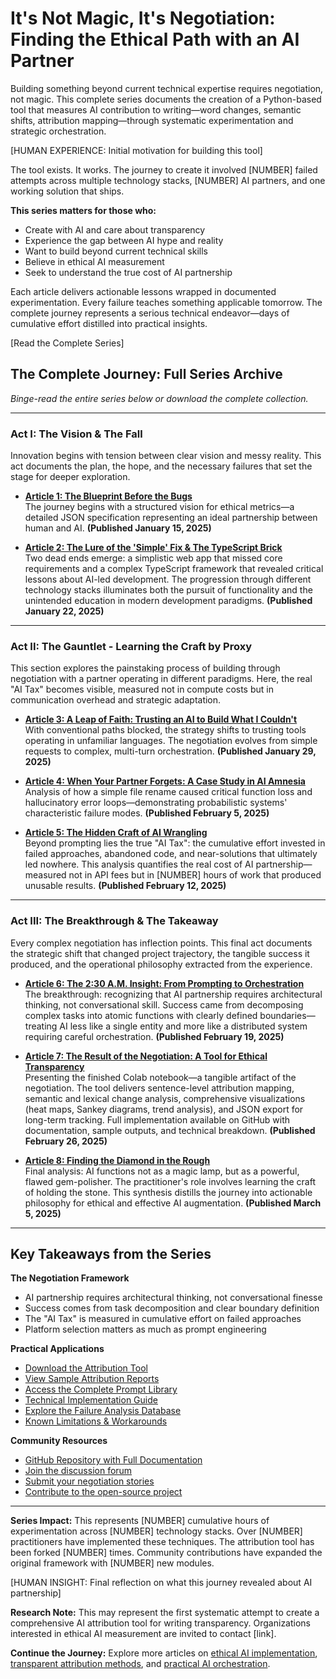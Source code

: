 # It's Not Magic, It's Negotiation: Finding the Ethical Path with an AI Partner

Building something beyond current technical expertise requires negotiation, not magic. This complete series documents the creation of a Python-based tool that measures AI contribution to writing—word changes, semantic shifts, attribution mapping—through systematic experimentation and strategic orchestration.

[HUMAN EXPERIENCE: Initial motivation for building this tool]

The tool exists. It works. The journey to create it involved [NUMBER] failed attempts across multiple technology stacks, [NUMBER] AI partners, and one working solution that ships.

**This series matters for those who:**
- Create with AI and care about transparency
- Experience the gap between AI hype and reality  
- Want to build beyond current technical skills
- Believe in ethical AI measurement
- Seek to understand the true cost of AI partnership

Each article delivers actionable lessons wrapped in documented experimentation. Every failure teaches something applicable tomorrow. The complete journey represents a serious technical endeavor—days of cumulative effort distilled into practical insights.

[Read the Complete Series]

## The Complete Journey: Full Series Archive

*Binge-read the entire series below or download the complete collection.*

---

### **Act I: The Vision & The Fall**

Innovation begins with tension between clear vision and messy reality. This act documents the plan, the hope, and the necessary failures that set the stage for deeper exploration.

* **[Article 1: The Blueprint Before the Bugs](link-to-article-1)**  
    The journey begins with a structured vision for ethical metrics—a detailed JSON specification representing an ideal partnership between human and AI. **(Published January 15, 2025)**

* **[Article 2: The Lure of the 'Simple' Fix & The TypeScript Brick](link-to-article-2)**  
    Two dead ends emerge: a simplistic web app that missed core requirements and a complex TypeScript framework that revealed critical lessons about AI-led development. The progression through different technology stacks illuminates both the pursuit of functionality and the unintended education in modern development paradigms. **(Published January 22, 2025)**

---

### **Act II: The Gauntlet - Learning the Craft by Proxy**

This section explores the painstaking process of building through negotiation with a partner operating in different paradigms. Here, the real "AI Tax" becomes visible, measured not in compute costs but in communication overhead and strategic adaptation.

* **[Article 3: A Leap of Faith: Trusting an AI to Build What I Couldn't](link-to-article-3)**  
    With conventional paths blocked, the strategy shifts to trusting tools operating in unfamiliar languages. The negotiation evolves from simple requests to complex, multi-turn orchestration. **(Published January 29, 2025)**

* **[Article 4: When Your Partner Forgets: A Case Study in AI Amnesia](link-to-article-4)**  
    Analysis of how a simple file rename caused critical function loss and hallucinatory error loops—demonstrating probabilistic systems' characteristic failure modes. **(Published February 5, 2025)**

* **[Article 5: The Hidden Craft of AI Wrangling](link-to-article-5)**  
    Beyond prompting lies the true "AI Tax": the cumulative effort invested in failed approaches, abandoned code, and near-solutions that ultimately led nowhere. This analysis quantifies the real cost of AI partnership—measured not in API fees but in [NUMBER] hours of work that produced unusable results. **(Published February 12, 2025)**

---

### **Act III: The Breakthrough & The Takeaway**

Every complex negotiation has inflection points. This final act documents the strategic shift that changed project trajectory, the tangible success it produced, and the operational philosophy extracted from the experience.

* **[Article 6: The 2:30 A.M. Insight: From Prompting to Orchestration](link-to-article-6)**  
    The breakthrough: recognizing that AI partnership requires architectural thinking, not conversational skill. Success came from decomposing complex tasks into atomic functions with clearly defined boundaries—treating AI less like a single entity and more like a distributed system requiring careful orchestration. **(Published February 19, 2025)**

* **[Article 7: The Result of the Negotiation: A Tool for Ethical Transparency](link-to-article-7)**  
    Presenting the finished Colab notebook—a tangible artifact of the negotiation. The tool delivers sentence-level attribution mapping, semantic and lexical change analysis, comprehensive visualizations (heat maps, Sankey diagrams, trend analysis), and JSON export for long-term tracking. Full implementation available on GitHub with documentation, sample outputs, and technical breakdown. **(Published February 26, 2025)**

* **[Article 8: Finding the Diamond in the Rough](link-to-article-8)**  
    Final analysis: AI functions not as a magic lamp, but as a powerful, flawed gem-polisher. The practitioner's role involves learning the craft of holding the stone. This synthesis distills the journey into actionable philosophy for ethical and effective AI augmentation. **(Published March 5, 2025)**

---

## Key Takeaways from the Series

**The Negotiation Framework**
- AI partnership requires architectural thinking, not conversational finesse
- Success comes from task decomposition and clear boundary definition
- The "AI Tax" is measured in cumulative effort on failed approaches
- Platform selection matters as much as prompt engineering

**Practical Applications**
- [Download the Attribution Tool](link-to-tool)
- [View Sample Attribution Reports](link-to-samples)
- [Access the Complete Prompt Library](link-to-prompts)
- [Technical Implementation Guide](link-to-guide)
- [Explore the Failure Analysis Database](link-to-failures)
- [Known Limitations & Workarounds](link-to-limitations)

**Community Resources**
- [GitHub Repository with Full Documentation](link-to-github)
- [Join the discussion forum](link-to-forum)
- [Submit your negotiation stories](link-to-submissions)
- [Contribute to the open-source project](link-to-github)

---

**Series Impact:** This represents [NUMBER] cumulative hours of experimentation across [NUMBER] technology stacks. Over [NUMBER] practitioners have implemented these techniques. The attribution tool has been forked [NUMBER] times. Community contributions have expanded the original framework with [NUMBER] new modules.

[HUMAN INSIGHT: Final reflection on what this journey revealed about AI partnership]

**Research Note:** This may represent the first systematic attempt to create a comprehensive AI attribution tool for writing transparency. Organizations interested in ethical AI measurement are invited to contact [link].

**Continue the Journey:** Explore more articles on [ethical AI implementation](link), [transparent attribution methods](link), and [practical AI orchestration](link).